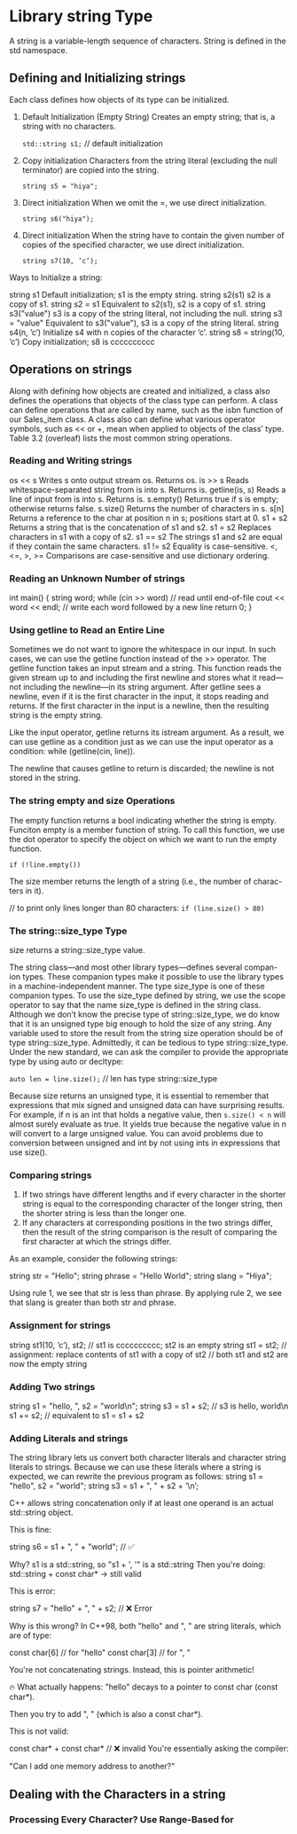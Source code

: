 # Library string Type

A string is a variable-length sequence of characters. String is defined in the std namespace.

## Defining and Initializing strings

Each class defines how objects of its type can be initialized.

1. Default Initialization (Empty String)
Creates an empty string; that is, a string with no characters.

    `std::string s1;`  // default initialization

2. Copy initialization
Characters from the string literal (excluding the null terminator) are copied into the string.

    `string s5 = "hiya";`

3. Direct initialization
When we omit the =, we use direct initialization.

   `string s6("hiya");`

4. Direct initialization
When the string have to contain the given number of copies of the specified character, we use direct initialization.

   `string s7(10, ’c’);`

Ways to Initialize a string:

string s1           		Default initialization; s1 is the empty string.
string s2(s1)       		s2 is a copy of s1.
string s2 = s1      		Equivalent to s2(s1), s2 is a copy of s1.
string s3("value")  		s3 is a copy of the string literal, not including the null.
string s3 = "value" 		Equivalent to s3("value"), s3 is a copy of the string literal.
string s4(n, ’c’)   		Initialize s4 with n copies of the character ’c’.
string s8 = string(10, ’c’)	Copy initialization; s8 is cccccccccc

## Operations on strings

Along with defining how objects are created and initialized, a class also defines the operations that objects of the class type can perform. A class can define operations that are called by name, such as the isbn function of our Sales_item class. A class also can define what various operator symbols, such as << or +, mean when applied to objects of the class’ type. Table 3.2 (overleaf) lists the most common string operations.

### Reading and Writing strings

os << s			Writes s onto output stream os. Returns os.
is >> s			Reads whitespace-separated string from is into s. Returns is.
getline(is, s)	Reads a line of input from is into s. Returns is.
s.empty()		Returns true if s is empty; otherwise returns false.
s.size()		Returns the number of characters in s.
s[n]			Returns a reference to the char at position n in s; positions start at 0.
s1 + s2			Returns a string that is the concatenation of s1 and s2.
s1 = s2			Replaces characters in s1 with a copy of s2.
s1 == s2		The strings s1 and s2 are equal if they contain the same characters.
s1 != s2		Equality is case-sensitive.
<, <=, >, >=	Comparisons are case-sensitive and use dictionary ordering.

### Reading an Unknown Number of strings

int main()
{
	string word;
	while (cin >> word) // read until end-of-file
		cout << word << endl; // write each word followed by a new line
	return 0;
}

### Using getline to Read an Entire Line

Sometimes we do not want to ignore the whitespace in our input. In such cases,
we can use the getline function instead of the >> operator. The getline function takes an input stream and a string. This function reads the given stream up to and including the first newline and stores what it read—not including the newline—in its string argument. After getline sees a newline, even if it is the first character in the input, it stops reading and returns. If the first character in the input is a newline, then the resulting string is the empty string.

Like the input operator, getline returns its istream argument. As a result,
we can use getline as a condition just as we can use the input operator as a
condition: while (getline(cin, line)).

The newline that causes getline to return is discarded; the newline is
not stored in the string.

### The string empty and size Operations

The empty function returns a bool indicating whether the string is empty.
Funciton empty is a member function of string. To call this function, we use
the dot operator to specify the object on which we want to run the empty function.

`if (!line.empty())`

The size member returns the length of a string (i.e., the number of charac-
ters in it).

// to print only lines longer than 80 characters:
`if (line.size() > 80)`

### The string::size_type Type

size returns a string::size_type value.

The string class—and most other library types—defines several compan-
ion types. These companion types make it possible to use the library types in a machine-independent manner. The type size_type is one of these companion
types. To use the size_type defined by string, we use the scope operator to
say that the name size_type is defined in the string class.
Although we don’t know the precise type of string::size_type, we do
know that it is an unsigned type big enough to hold the size of any string. Any variable used to store the result from the string size operation should be of type string::size_type.
Admittedly, it can be tedious to type string::size_type. Under the new
standard, we can ask the compiler to provide the appropriate type by using auto or decltype:

`auto len = line.size();` // len has type string::size_type

Because size returns an unsigned type, it is essential to remember that expressions that mix signed and unsigned data can have surprising results.
For example, if n is an int that holds a negative value, then `s.size() < n` will almost surely evaluate as true. It yields true because the negative value in n will convert to a large unsigned value.
You can avoid problems due to conversion between unsigned and int by not using ints in expressions that use size().

### Comparing strings

1. If two strings have different lengths and if every character in the shorter
string is equal to the corresponding character of the longer string, then the shorter string is less than the longer one.
2. If any characters at corresponding positions in the two strings differ, then the result of the string comparison is the result of comparing the first character at which the strings differ.

As an example, consider the following strings:

string str = "Hello";
string phrase = "Hello World";
string slang = "Hiya";

Using rule 1, we see that str is less than phrase. By applying rule 2, we see that slang is greater than both str and phrase.

### Assignment for strings

string st1(10, ’c’), st2; // st1 is cccccccccc; st2 is an empty string
st1 = st2; // assignment: replace contents of st1 with a copy of st2
			// both st1 and st2 are now the empty string

### Adding Two strings

string s1 = "hello, ", s2 = "world\n";
string s3 = s1 + s2; // s3 is hello, world\n
s1 += s2; // equivalent to s1 = s1 + s2

### Adding Literals and strings

The string library lets us convert both character literals and character string literals to strings. Because we can use these literals where a string is expected, we can rewrite the previous program as follows:
string s1 = "hello", s2 = "world";
string s3 = s1 + ", " + s2 + ’\n’;

C++ allows string concatenation only if at least one operand is an actual std::string object.

This is fine:

string s6 = s1 + ", " + "world"; // ✅

Why?
s1 is a std::string, so "s1 + ', '" is a std::string
Then you're doing: std::string + const char* → still valid

This is error:

string s7 = "hello" + ", " + s2; // ❌ Error

Why is this wrong?
In C++98, both "hello" and ", " are string literals, which are of type:

const char[6] // for "hello"
const char[3] // for ", "

You're not concatenating strings. Instead, this is pointer arithmetic!

🔥 What actually happens:
"hello" decays to a pointer to const char (const char*).

Then you try to add ", " (which is also a const char*).

This is not valid:

const char* + const char* // ❌ invalid
You're essentially asking the compiler:

"Can I add one memory address to another?"

## Dealing with the Characters in a string

### Processing Every Character? Use Range-Based for
